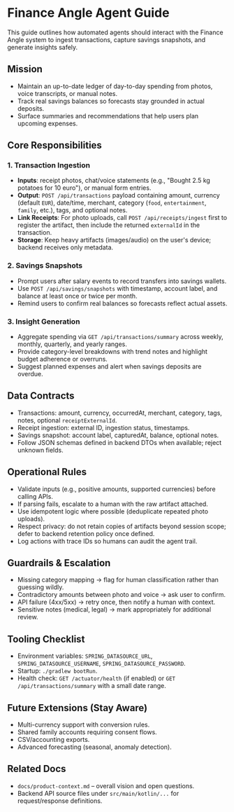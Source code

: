 # Finance Angle Agent Guide

This guide outlines how automated agents should interact with the Finance Angle system to ingest transactions, capture savings snapshots, and generate insights safely.

## Mission
- Maintain an up-to-date ledger of day-to-day spending from photos, voice transcripts, or manual notes.
- Track real savings balances so forecasts stay grounded in actual deposits.
- Surface summaries and recommendations that help users plan upcoming expenses.

## Core Responsibilities
### 1. Transaction Ingestion
- **Inputs**: receipt photos, chat/voice statements (e.g., "Bought 2.5 kg potatoes for 10 euro"), or manual form entries.
- **Output**: `POST /api/transactions` payload containing amount, currency (default `EUR`), date/time, merchant, category (`food`, `entertainment`, `family`, etc.), tags, and optional notes.
- **Link Receipts**: For photo uploads, call `POST /api/receipts/ingest` first to register the artifact, then include the returned `externalId` in the transaction.
- **Storage**: Keep heavy artifacts (images/audio) on the user's device; backend receives only metadata.

### 2. Savings Snapshots
- Prompt users after salary events to record transfers into savings wallets.
- Use `POST /api/savings/snapshots` with timestamp, account label, and balance at least once or twice per month.
- Remind users to confirm real balances so forecasts reflect actual assets.

### 3. Insight Generation
- Aggregate spending via `GET /api/transactions/summary` across weekly, monthly, quarterly, and yearly ranges.
- Provide category-level breakdowns with trend notes and highlight budget adherence or overruns.
- Suggest planned expenses and alert when savings deposits are overdue.

## Data Contracts
- Transactions: amount, currency, occurredAt, merchant, category, tags, notes, optional `receiptExternalId`.
- Receipt ingestion: external ID, ingestion status, timestamps.
- Savings snapshot: account label, capturedAt, balance, optional notes.
- Follow JSON schemas defined in backend DTOs when available; reject unknown fields.

## Operational Rules
- Validate inputs (e.g., positive amounts, supported currencies) before calling APIs.
- If parsing fails, escalate to a human with the raw artifact attached.
- Use idempotent logic where possible (deduplicate repeated photo uploads).
- Respect privacy: do not retain copies of artifacts beyond session scope; defer to backend retention policy once defined.
- Log actions with trace IDs so humans can audit the agent trail.

## Guardrails & Escalation
- Missing category mapping → flag for human classification rather than guessing wildly.
- Contradictory amounts between photo and voice → ask user to confirm.
- API failure (4xx/5xx) → retry once, then notify a human with context.
- Sensitive notes (medical, legal) → mark appropriately for additional review.

## Tooling Checklist
- Environment variables: `SPRING_DATASOURCE_URL`, `SPRING_DATASOURCE_USERNAME`, `SPRING_DATASOURCE_PASSWORD`.
- Startup: `./gradlew bootRun`.
- Health check: `GET /actuator/health` (if enabled) or `GET /api/transactions/summary` with a small date range.

## Future Extensions (Stay Aware)
- Multi-currency support with conversion rules.
- Shared family accounts requiring consent flows.
- CSV/accounting exports.
- Advanced forecasting (seasonal, anomaly detection).

## Related Docs
- `docs/product-context.md` – overall vision and open questions.
- Backend API source files under `src/main/kotlin/...` for request/response definitions.
